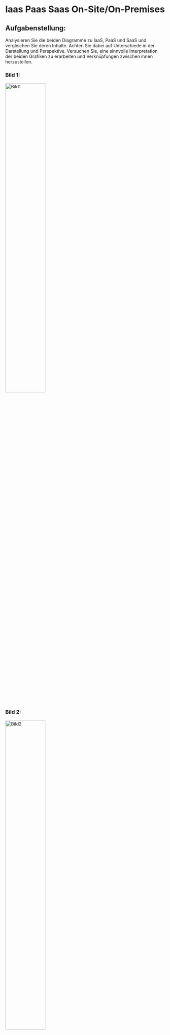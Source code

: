 # Iaas Paas Saas On-Site/On-Premises

## Aufgabenstellung:

Analysieren Sie die beiden Diagramme zu IaaS, PaaS und SaaS und vergleichen Sie deren Inhalte. Achten Sie dabei auf Unterschiede in der Darstellung und Perspektive. Versuchen Sie, eine sinnvolle Interpretation der beiden Grafiken zu erarbeiten und Verknüpfungen zwischen ihnen herzustellen.

### Bild 1:

<img width="50%" alt="Bild1" src="https://gitlab.com/ch-tbz-it/Stud/m158/-/raw/main/04_Unterrichtsressourcen/03_%C3%9Cbungen/IaasPaasSaas/iaas-paas-saas-diagram.png?ref_type=heads"/>


### Bild 2:

<img width="50%" alt="Bild2" src="https://gitlab.com/ch-tbz-it/Stud/m158/-/raw/main/04_Unterrichtsressourcen/03_%C3%9Cbungen/IaasPaasSaas/shared-responsibility.svg?ref_type=heads"/>

<br>

## Gemeinsamkeiten der Grafiken

- Beide Grafiken zeigen die vier Modelle: On-Premises, Infrastructure as a Service (IaaS), Platform as a Service (PaaS) und Software as a Service (SaaS).
- In beiden wird deutlich: Je weiter man in Richtung SaaS geht, desto mehr übernimmt der Cloud-Anbieter (z. B. Microsoft wie in Grafik 2) die Verantwortung.
- In jedem Modell verschiebt sich die Verantwortlichkeit schrittweise vom Kunden zum Anbieter.

<br>

## Unterschiede in der Darstellung

### Grafik 1

- Zeigt die Komponenten wie Anwendungen, Daten, Laufzeitumgebung, Middleware, Betriebssystem usw. in einem Block-Modell.
- Die Grafik ist sehr technisch orientiert – sie zeigt klar, welche technischen Ebenen in welchem Modell selbst verwaltet werden müssen.

### Grafik 2

Zeigt das Ganze aus der Verantwortungs-Perspektive.

Es wird zwischen drei Bereichen unterschieden:

- Verantwortung immer beim Kunden (z. B. Daten, Geräte)
- Verantwortung je nach Modell unterschiedlich
- Verantwortung immer beim Anbieter (z. B. physische Infrastruktur)
  
Die Grafik ist etwas näher an der Praxis und bezieht auch Themen wie Identitätsmanagement und Netzwerk-Kontrolle mit ein.

<br>

## Unterschiede im Schwerpunkt

### Grafik 1 
- konzentriert sich auf die technische Infrastruktur und Software-Schichten.

### Grafik 2 
- zeigt mehr die organisatorische Verantwortung und ist für IT-Sicherheits- oder Compliance-Fragen besonders relevant.

<br>

## Verknüpfung der Inhalte

Man kann die beiden Grafiken gut kombinieren:

- Grafik 1 hilft, zu verstehen, welche technischen Teile man im jeweiligen Modell selbst verwaltet.

- Grafik 2 ergänzt, wo die Verantwortung dafür liegt – also wer sich konkret darum kümmern muss: der Kunde, der Anbieter oder beide zusammen.

Beispiel: In PaaS verwaltet man laut Grafik 1 nur noch Anwendungen und Daten selbst. Grafik 2 zeigt zusätzlich: Beim Thema Identitätsmanagement teilt man sich die Verantwortung mit dem Anbieter.


jakljdslökfajsdf
